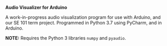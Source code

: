 **Audio Visualizer for Arduino**

A work-in-progress audio visualization program for use with Arduino, and our SE 101 term project. Programmed in Python 3.7 using PyCharm, and in Arduino.

**NOTE:** Requires the Python 3 libraries `numpy` and `pyaudio`.
